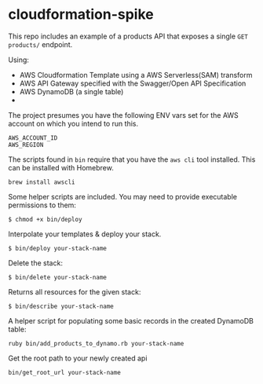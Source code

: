 # cloudformation-spike

This repo includes an example of a products API that exposes a single `GET products/` endpoint.

Using:
- AWS Cloudformation Template using a AWS Serverless(SAM) transform
- AWS API Gateway specified with the Swagger/Open API Specification
- AWS DynamoDB (a single table)
- 

The project presumes you have the following ENV vars set for the AWS account on which you intend to run this.

```
AWS_ACCOUNT_ID
AWS_REGION
```

The scripts found in `bin` require that you have the `aws cli` tool installed. This can be installed with Homebrew.
```
brew install awscli
```


Some helper scripts are included. You may need to provide executable permissions to them:

```
$ chmod +x bin/deploy
```


Interpolate your templates & deploy your stack.
```
$ bin/deploy your-stack-name
```


Delete the stack:
```
$ bin/delete your-stack-name
```


Returns all resources for the given stack:
```
$ bin/describe your-stack-name 
```


A helper script for populating some basic records in the created DynamoDB table:
```
ruby bin/add_products_to_dynamo.rb your-stack-name
```


Get the root path to your newly created api
```
bin/get_root_url your-stack-name

```




